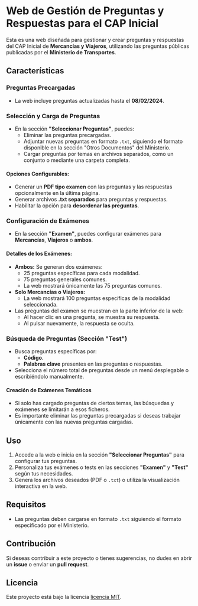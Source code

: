 # Web de Gestión de Preguntas y Respuestas para el CAP Inicial

Esta es una web diseñada para gestionar y crear preguntas y respuestas del CAP Inicial de **Mercancías y Viajeros**, utilizando las preguntas públicas publicadas por el **Ministerio de Transportes**.

## Características

### Preguntas Precargadas
- La web incluye preguntas actualizadas hasta el **08/02/2024**.

### Selección y Carga de Preguntas
- En la sección **"Seleccionar Preguntas"**, puedes:
  - Eliminar las preguntas precargadas.
  - Adjuntar nuevas preguntas en formato `.txt`, siguiendo el formato disponible en la sección "Otros Documentos" del Ministerio.
  - Cargar preguntas por temas en archivos separados, como un conjunto o mediante una carpeta completa.

#### Opciones Configurables:
- Generar un **PDF tipo examen** con las preguntas y las respuestas opcionalmente en la última página.
- Generar archivos **.txt separados** para preguntas y respuestas.
- Habilitar la opción para **desordenar las preguntas**.

### Configuración de Exámenes
- En la sección **"Examen"**, puedes configurar exámenes para **Mercancías**, **Viajeros** o **ambos**.

#### Detalles de los Exámenes:
- **Ambos:** Se generan dos exámenes:
  - 25 preguntas específicas para cada modalidad.
  - 75 preguntas generales comunes.
  - La web mostrará únicamente las 75 preguntas comunes.
- **Solo Mercancías o Viajeros:**
  - La web mostrará 100 preguntas específicas de la modalidad seleccionada.
- Las preguntas del examen se muestran en la parte inferior de la web:
  - Al hacer clic en una pregunta, se muestra su respuesta.
  - Al pulsar nuevamente, la respuesta se oculta.

### Búsqueda de Preguntas (Sección "Test")
- Busca preguntas específicas por:
  - **Código**.
  - **Palabras clave** presentes en las preguntas o respuestas.
- Selecciona el número total de preguntas desde un menú desplegable o escribiéndolo manualmente.

#### Creación de Exámenes Temáticos
- Si solo has cargado preguntas de ciertos temas, las búsquedas y exámenes se limitarán a esos ficheros.
- Es importante eliminar las preguntas precargadas si deseas trabajar únicamente con las nuevas preguntas cargadas.

## Uso
1. Accede a la web e inicia en la sección **"Seleccionar Preguntas"** para configurar tus preguntas.
2. Personaliza tus exámenes o tests en las secciones **"Examen"** y **"Test"** según tus necesidades.
3. Genera los archivos deseados (PDF o `.txt`) o utiliza la visualización interactiva en la web.

## Requisitos
- Las preguntas deben cargarse en formato `.txt` siguiendo el formato especificado por el Ministerio.

## Contribución
Si deseas contribuir a este proyecto o tienes sugerencias, no dudes en abrir un **issue** o enviar un **pull request**.

## Licencia
Este proyecto está bajo la licencia [licencia MIT](LICENSE).
